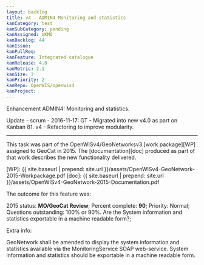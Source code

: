 ```yaml
---
layout: backlog
title: v4 - ADMIN4 Monitoring and statistics
kanCategory: test
kanSubCategory: pending
kanAssigned: UKMO
kanBacklog: 44
kanIssue:
kanPullReq:
kanFeature: Integrated catalogue
kanRelease: 4.0
kanMetric: 2.1
kanSize: 3
kanPriority: 2
kanRepo: OpenWIS/openwis4
kanProject:
---
```

Enhancement ADMIN4: Monitoring and statistics.

Update - scrum - 2016-11-17: GT - Migrated into new v4.0 as part on Kanban 81. v4 - Refactoring to improve modularity.

---

This task was part of the OpenWISv4/GeoNetworksv3 [work package][WP] assigned to GeoCat in 2015.  The [documentation][doc] produced as part of that work describes the new functionality delivered.

[WP]: {{ site.baseurl | prepend: site.url }}/assets/OpenWISv4-GeoNetwork-2015-Workpackage.pdf
[doc]: {{ site.baseurl | prepend: site.url }}/assets/OpenWISv4-GeoNetwork-2015-Documentation.pdf

The outcome for this feature was:

2015 status: **MO/GeoCat Review**; Percent complete: **90**; Priority: Normal; Questions outstanding: 100% or 90%. Are the System information and statistics exportable in a machine readable form?;

Extra info:

GeoNetwork shall be amended to display the system information and statistics available via the MonitoringService SOAP web-service.
System information and statistics should be exportable in a machine readable form.
